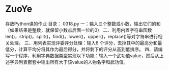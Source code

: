 # ZuoYe
存放Python课的作业
目录：
 0318.py
   一：输入三个整数或小数，输出它们的和（如果结果是整数，就保留小数点后面一位的0）
   二、利用内置字符串函数len()，strip()，split()，find()，lower()，upper()，replace()等对字符串进行相关处理。
   三、用列表实现评委评分处理：输入6 个评分，去掉其中的最高分和最低分，计算平均分将其作为最后得分，并将剩下的评分从高到低排序。
   四、请编写一个程序，利用字典数据类型实现以下功能：输入一个武功值value，然后从上述字典列表嵌套中输出所有大于该value的人物名字和武功值。
